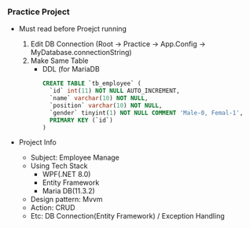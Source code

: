 ### Practice Project ###
+ Must read before Proejct running
  1. Edit DB Connection (Root -> Practice -> App.Config -> MyDatabase.connectionString)
  2. Make Same Table
      + DDL (for MariaDB
        ``` sql
        CREATE TABLE `tb_employee` (
          `id` int(11) NOT NULL AUTO_INCREMENT,
          `name` varchar(10) NOT NULL,
          `position` varchar(10) NOT NULL,
          `gender` tinyint(1) NOT NULL COMMENT 'Male-0, Femal-1',
          PRIMARY KEY (`id`)
        )
        ```
  

+ Project Info
  + Subject: Employee Manage
  + Using Tech Stack
    + WPF(.NET 8.0)
    + Entity Framework
    + Maria DB(11.3.2)
  + Design pattern: Mvvm
  + Action: CRUD
  + Etc: DB Connection(Entity Framework) / Exception Handling
